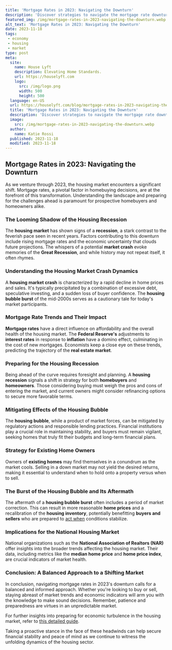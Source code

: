 ```yaml
---
title: 'Mortgage Rates in 2023: Navigating the Downturn'
description: 'Discover strategies to navigate the mortgage rate downturn in 2023. Learn how to make informed decisions and stay ahead in this challenging market.'
featured_img: /img/mortgage-rates-in-2023-navigating-the-downturn.webp
alt_text: 'Mortgage Rates in 2023: Navigating the Downturn'
date: 2023-11-18
tags:
 - economy
 - housing
 - market
type: post
meta:
  site:
    name: House Lyft
    description: Elevating Home Standards.
    url: https://houselyft.com
    logo:
      src: /img/logo.png
      width: 500
      height: 500
  language: en-US
  url: https://houselyft.com/blog/mortgage-rates-in-2023-navigating-the-downturn
  title: 'Mortgage Rates in 2023: Navigating the Downturn'
  description: 'Discover strategies to navigate the mortgage rate downturn in 2023. Learn how to make informed decisions and stay ahead in this challenging market.'
  image:
    src: /img/mortgage-rates-in-2023-navigating-the-downturn.webp
  author:
    name: Katie Rossi
  published: 2023-11-18
  modified: 2023-11-18
---
```



## Mortgage Rates in 2023: Navigating the Downturn

As we venture through 2023, the housing market encounters a significant shift. Mortgage rates, a pivotal factor in homebuying decisions, are at the forefront of this transformation. Understanding the landscape and preparing for the challenges ahead is paramount for prospective homebuyers and homeowners alike.

### The Looming Shadow of the Housing Recession

The **housing market** has shown signs of a **recession**, a stark contrast to the feverish pace seen in recent years. Factors contributing to this downturn include rising mortgage rates and the economic uncertainty that clouds future projections. The whispers of a potential **market crash** evoke memories of the **Great Recession**, and while history may not repeat itself, it often rhymes.

### Understanding the Housing Market Crash Dynamics

A **housing market crash** is characterized by a rapid decline in home prices and sales. It's typically precipitated by a combination of excessive debt, speculative investing, and a sudden loss of buyer confidence. The **housing bubble burst** of the mid-2000s serves as a cautionary tale for today's market participants.

### Mortgage Rate Trends and Their Impact

**Mortgage rates** have a direct influence on affordability and the overall health of the housing market. The **Federal Reserve's** adjustments to **interest rates** in response to **inflation** have a domino effect, culminating in the cost of new mortgages. Economists keep a close eye on these trends, predicting the trajectory of the **real estate market**.

### Preparing for the Housing Recession

Being ahead of the curve requires foresight and planning. A **housing recession** signals a shift in strategy for both **homebuyers** and **homeowners**. Those considering buying must weigh the pros and cons of entering the market, and current owners might consider refinancing options to secure more favorable terms.

### Mitigating Effects of the Housing Bubble

The **housing bubble**, while a product of market forces, can be mitigated by regulatory actions and responsible lending practices. Financial institutions play a crucial role in maintaining stability, and buyers must remain vigilant, seeking homes that truly fit their budgets and long-term financial plans.

### Strategy for Existing Home Owners

Owners of **existing homes** may find themselves in a conundrum as the market cools. Selling in a down market may not yield the desired returns, making it essential to understand when to hold onto a property versus when to sell.

### The Burst of the Housing Bubble and Its Aftermath

The aftermath of a **housing bubble burst** often includes a period of market correction. This can result in more reasonable **home prices** and a recalibration of the **housing inventory**, potentially benefitting **buyers and sellers** who are prepared to [act   when](https://houselyft.com/blog/2023s-housing-recession-causes-and-consequences) conditions stabilize.

### Implications for the National Housing Market

National organizations such as the **National Association of Realtors (NAR)** offer insights into the broader trends affecting the housing market. Their data, including metrics like the **median home price** and **home price index**, are crucial indicators of market health.

### Conclusion: A Balanced Approach to a Shifting Market

In conclusion, navigating mortgage rates in 2023's downturn calls for a balanced and informed approach. Whether you're looking to buy or sell, staying abreast of market trends and economic indicators will arm you with the knowledge to make sound decisions. Remember, patience and preparedness are virtues in an unpredictable market.

For further insights into preparing for economic turbulence in the housing market, refer to [this detailed guide](https://houselyft.com/blog/the-looming-housing-recession-preparing-for-economic-turmoil/).

Taking a proactive stance in the face of these headwinds can help secure financial stability and peace of mind as we continue to witness the unfolding dynamics of the housing sector.